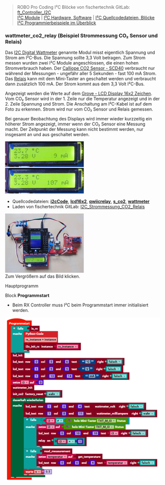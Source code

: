 
> ROBO Pro Coding I²C Blöcke von fischertechnik GitLab: [ft_Controller_I2C](https://git.fischertechnik-cloud.com/i2c/ft_Controller_I2C)\
> [I²C Module](https://elssner.github.io/ft-Controller-I2C/#tabelle-1) |
[I²C Hardware, Software](https://elssner.github.io/ft-Controller-I2C/#ic) |
[I²C Quellcodedateien, Blöcke](https://elssner.github.io/ft-Controller-I2C/#beschreibung-der-quellcodedateien-alphabetisch-geordnet)\
[I²C Programmierbeispiele im Überblick](../examples)


### wattmeter_co2_relay (Beispiel Strommessung CO₂ Sensor und Relais)

Das [I2C Digital Wattmeter](https://www.dfrobot.com/product-1827.html) genannte Modul misst eigentlich Spannung und Strom am I²C-Bus. Die Spannung sollte 3,3 Volt betragen. Zum Strom messen wurden zwei I²C Module angeschlossen, die einen hohen Stromverbrauch haben.
Der [Calliope CO2 Sensor - SCD40](https://calliope.cc/calliope-mini/erweiterungen/calliope-co2-sensor) verbraucht nur während der Messungen - ungefähr aller 5 Sekunden - fast 100 mA Strom. 
Das [Relais](https://www.sparkfun.com/products/15093) kann mit dem Mini-Taster an geschaltet werden und verbraucht dann zusätzlich 100 mA. Der Strom kommt aus dem 3,3 Volt I²C-Bus.

Angezeigt werden die Werte auf dem [Grove - LCD Display 16x2 Zeichen](https://wiki.seeedstudio.com/Grove-16x2_LCD_Series). Vom CO₂ Sensor wird in der 1. Zeile nur die Temperatur angezeigt und in der 2. Zeile Spannung und Strom. 
Die Anschaltung am I²C-Kabel ist auf dem Foto zu erkennen. Strom wird nur vom CO₂ Sensor und Relais gemessen.

Bei genauer Beobachtung des Displays wird immer wieder kurzzeitig ein höherer Strom angezeigt, immer wenn der CO₂ Sensor eine Messung macht. Der Zeitpunkt der Messung kann nicht bestimmt werden, nur insgesamt an und aus geschaltet werden.


![](DSC00471_256.jpg) ![](DSC00473_256.jpg)


* Quellcodedateien: **[i2cCode](../#i2ccodepy)**, **[lcd16x2](../#lcd16x2py)**, **[qwiicrelay](../#qwiicrelaypy)**, **[s_co2](../#s_co2py)**, **[wattmeter](../#wattmeterpy)**
* Laden von fischertechnik GitLab: [I2C_Strommessung_CO2_Relais](https://git.fischertechnik-cloud.com/i2c/I2C_Strommessung_CO2_Relais)

[![](DSC00481_256.JPG)](DSC00481.JPG)\
Zum Vergrößern auf das Bild klicken.

Hauptprogramm

Block **Programmstart**

* Beim RX Controller muss I²C beim Programmstart immer initialisiert werden.

![](wattmeter_co2_relay.png)
